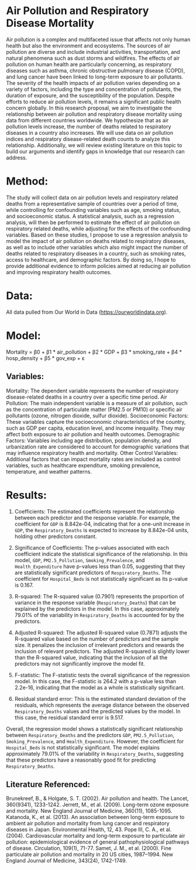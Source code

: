 # Air Pollution and Respiratory Disease Mortality 
Air pollution is a complex and multifaceted issue that affects not only human health but also the environment and ecosystems. The sources of air pollution are diverse and include industrial activities, transportation, and natural phenomena such as dust storms and wildfires. The effects of air pollution on human health are particularly concerning, as respiratory diseases such as asthma, chronic obstructive pulmonary disease (COPD), and lung cancer have been linked to long-term exposure to air pollutants. The severity of the health impacts of air pollution varies depending on a variety of factors, including the type and concentration of pollutants, the duration of exposure, and the susceptibility of the population. Despite efforts to reduce air pollution levels, it remains a significant public health concern globally. In this research proposal, we aim to investigate the relationship between air pollution and respiratory disease mortality using data from different countries worldwide. We hypothesize that as air pollution levels increase, the number of deaths related to respiratory diseases in a country also increases. We will use data on air pollution indices and respiratory disease-related death counts to analyze this relationship. Additionally, we will review existing literature on this topic to build our arguments and identify gaps in knowledge that our research can address.
# Method:
The study will collect data on air pollution levels and respiratory related deaths from a representative sample of countries over a period of time, while controlling for confounding variables such as age, smoking status, and socioeconomic status. A statistical analysis, such as a regression analysis, will then be performed to estimate the effect of air pollution on respiratory related deaths, while adjusting for the effects of the confounding variables. Based on these studies, I propose to use a regression analysis to model the impact of air pollution on deaths related to respiratory diseases, as well as to include other variables which also might impact the number of deaths related to respiratory diseases in a country, such as smoking rates, access to healthcare, and demographic factors. By doing so, I hope to provide additional evidence to inform policies aimed at reducing air pollution and improving respiratory health outcomes.
# Data: 
All data pulled from Our World in Data (https://ourworldindata.org).
# Model:
Mortality = β0 + β1 * air_pollution + β2 * GDP + β3 * smoking_rate + β4 * hosp_density + β5 * gov_exp + ε
## Variables:
Mortality: The dependent variable represents the number of respiratory disease-related deaths in a country over a specific time period.
Air Pollution: The main independent variable is a measure of air pollution, such as the concentration of particulate matter (PM2.5 or PM10) or specific air pollutants (ozone, nitrogen dioxide, sulfur dioxide).
Socioeconomic Factors: These variables capture the socioeconomic characteristics of the country, such as GDP per capita, education level, and income inequality. They may affect both exposure to air pollution and health outcomes.
Demographic Factors: Variables including age distribution, population density, and urbanization rate are considered to account for demographic variations that may influence respiratory health and mortality.
Other Control Variables: Additional factors that can impact mortality rates are included as control variables, such as healthcare expenditure, smoking prevalence, temperature, and weather patterns.
# Results:
1. Coefficients: The estimated coefficients represent the relationship between each predictor and the response variable. For example, the coefficient for `GDP` is 8.842e-04, indicating that for a one-unit increase in `GDP`, the `Respiratory_Deaths` is expected to increase by 8.842e-04 units, holding other predictors constant.

2. Significance of Coefficients: The p-values associated with each coefficient indicate the statistical significance of the relationship. In this model, `GDP`, `PM2.5_Pollution`, `Smoking_Prevalence`, and `Health_Expenditure` have p-values less than 0.05, suggesting that they are statistically significant predictors of `Respiratory_Deaths`. The coefficient for `Hospital_Beds` is not statistically significant as its p-value is 0.167.

3. R-squared: The R-squared value (0.7901) represents the proportion of variance in the response variable (`Respiratory_Deaths`) that can be explained by the predictors in the model. In this case, approximately 79.01% of the variability in `Respiratory_Deaths` is accounted for by the predictors.

4. Adjusted R-squared: The adjusted R-squared value (0.7871) adjusts the R-squared value based on the number of predictors and the sample size. It penalizes the inclusion of irrelevant predictors and rewards the inclusion of relevant predictors. The adjusted R-squared is slightly lower than the R-squared value, indicating that the inclusion of all the predictors may not significantly improve the model fit.

5. F-statistic: The F-statistic tests the overall significance of the regression model. In this case, the F-statistic is 264.2 with a p-value less than 2.2e-16, indicating that the model as a whole is statistically significant.

6. Residual standard error: This is the estimated standard deviation of the residuals, which represents the average distance between the observed `Respiratory_Deaths` values and the predicted values by the model. In this case, the residual standard error is 9.517.

Overall, the regression model shows a statistically significant relationship between `Respiratory_Deaths` and the predictors `GDP`, `PM2.5_Pollution`, `Smoking_Prevalence`, and `Health_Expenditure`. However, the coefficient for `Hospital_Beds` is not statistically significant. The model explains approximately 79.01% of the variability in `Respiratory_Deaths`, suggesting that these predictors have a reasonably good fit for predicting `Respiratory_Deaths`.
## Literature Referenced:
Brunekreef, B., & Holgate, S. T. (2002). Air pollution and health. The Lancet, 360(9341), 1233-1242.
Jerrett, M., et al. (2009). Long-term ozone exposure and mortality. New England Journal of Medicine, 360(11), 1085-1095.
Katanoda, K., et al. (2013). An association between long-term exposure to ambient air pollution and mortality from lung cancer and respiratory diseases in Japan. Environmental Health, 12, 43.
Pope III, C. A., et al. (2004). Cardiovascular mortality and long-term exposure to particulate air pollution: epidemiological evidence of general pathophysiological pathways of disease. Circulation, 109(1), 71-77.
Samet, J. M., et al. (2000). Fine particulate air pollution and mortality in 20 US cities, 1987–1994. New England Journal of Medicine, 343(24), 1742-1749.

